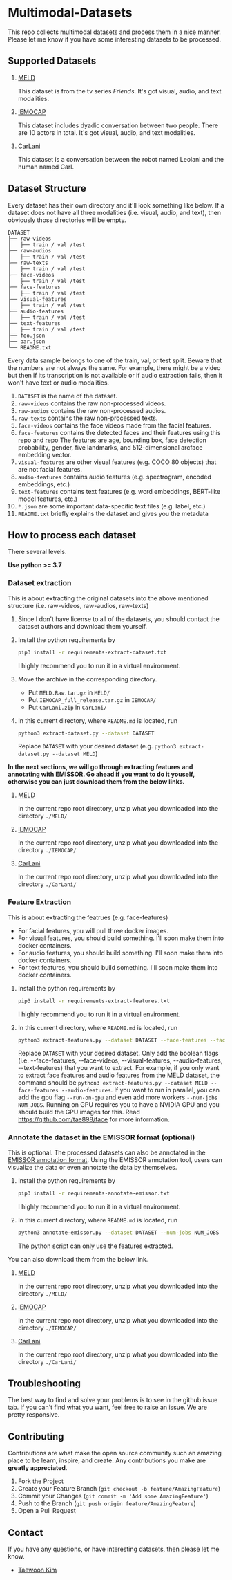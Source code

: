 # Multimodal-Datasets

This repo collects multimodal datasets and process them in a nice manner. Please let me know if you have some interesting datasets to be processed.

## Supported Datasets

1. [MELD](https://affective-meld.github.io/)

    This dataset is from the tv series *Friends*.
    It's got visual, audio, and text modalities.

1. [IEMOCAP](https://sail.usc.edu/iemocap/)

    This dataset includes dyadic conversation between two people. 
    There are 10 actors in total. It's got visual, audio, and text modalities.


1. [CarLani](https://surfdrive.surf.nl/files/index.php/s/I5Gg87eVN3l1KEP/download)

    This dataset is a conversation between the robot named Leolani and the human named Carl.


## Dataset Structure

Every dataset has their own directory and it'll look something like below.
If a dataset does not have all three modalities (i.e. visual, audio, and text), 
then obviously those directories will be empty.

```console
DATASET
├── raw-videos
│   ├── train / val /test
├── raw-audios
│   ├── train / val /test
├── raw-texts
│   ├── train / val /test
├── face-videos
│   ├── train / val /test
├── face-features
│   ├── train / val /test
├── visual-features
│   ├── train / val /test
├── audio-features
│   ├── train / val /test
├── text-features
│   ├── train / val /test
├── foo.json
├── bar.json
└── README.txt
```

Every data sample belongs to one of the train, val, or test split.
Beware that the numbers are not always the same. For example, there might be a video but then if its transcription is not available or if audio extraction fails, then it won't have text or audio modalities.

1. `DATASET` is the name of the dataset.
2. `raw-videos` contains the raw non-processed videos.
3. `raw-audios` contains the raw non-processed audios.
4. `raw-texts` contains the raw non-processed texts.
5. `face-videos` contains the face videos made from the facial features.
6. `face-features` contains the detected faces and their features using this [repo](https://github.com/tae898/face-detection-recognition) and [repo](https://github.com/tae898/age-gender) The features are age, bounding box, face detection probability, gender, five landmarks, and 512-dimensional arcface embedding vector.
7. `visual-features` are other visual features (e.g. COCO 80 objects) that are not facial features.
8. `audio-features` contains audio features (e.g. spectrogram, encoded embeddings, etc.)
9. `text-features` contains text features (e.g. word embeddings, BERT-like model features, etc.)
10. `*.json` are some important data-specific text files (e.g. label, etc.)
11. `README.txt` briefly explains the dataset and gives you the metadata

## How to process each dataset

There several levels. 

**Use python >= 3.7**

### Dataset extraction

This is about extracting the original datasets into the above mentioned structure (i.e. raw-videos, raw-audios, raw-texts)

1. Since I don't have license to all of the datasets, you should contact the dataset authors and download them yourself.

2. Install the python requirements by
    ```bash
    pip3 install -r requirements-extract-dataset.txt
    ```
    I highly recommend you to run it in a virtual environment.


3. Move the archive in the corresponding directory.
   - Put `MELD.Raw.tar.gz` in `MELD/`
   - Put `IEMOCAP_full_release.tar.gz` in `IEMOCAP/`
   - Put `CarLani.zip` in `CarLani/`

4. In this current directory, where `README.md` is located, run
    ```bash
    python3 extract-dataset.py --dataset DATASET
    ```

    Replace `DATASET` with your desired dataset (e.g. `python3 extract-dataset.py --dataset MELD`)

**In the next sections, we will go through extracting features and annotating with EMISSOR. Go ahead if you want to do it youself, otherwise you can just download them from the below links.**

1. [MELD](https://surfdrive.surf.nl/files/index.php/s/hGghcDwmKb5OM07/download)

    In the current repo root directory, unzip what you downloaded into the directory `./MELD/`

2. [IEMOCAP](https://surfdrive.surf.nl/files/index.php/s/HLECWlhvDSEhtgW/download)

    In the current repo root directory, unzip what you downloaded into the directory `./IEMOCAP/`

3. [CarLani](https://surfdrive.surf.nl/files/index.php/s/I5Gg87eVN3l1KEP/download)

    In the current repo root directory, unzip what you downloaded into the directory `./CarLani/`
    

### Feature Extraction

This is about extracting the featrues (e.g. face-features)

* For facial features, you will pull three docker images.
* For visual features, you should build something. I'll soon make them into docker containers.
* For audio features, you should build something. I'll soon make them into docker containers.
* For text features, you should build something. I'll soon make them into docker containers.


1. Install the python requirements by
    ```bash
    pip3 install -r requirements-extract-features.txt
    ```
    I highly recommend you to run it in a virtual environment.

2. In this current directory, where `README.md` is located, run
    ```bash
    python3 extract-features.py --dataset DATASET --face-features --face-videos --visual-features --audio-features --text-features --run-on-gpu --num-jobs NUM_JOBS 
    ```

    Replace `DATASET` with your desired dataset. Only add the boolean flags (i.e. --face-features, --face-videos, --visual-features, --audio-features, --text-features) that you want to extract. For example, if you only want to extract face features and audio features from the MELD dataset, the command should be `python3 extract-features.py --dataset MELD --face-features --audio-features`. If you want to run in parallel, you can add the gpu flag `--run-on-gpu` and even add more workers `--num-jobs NUM_JOBS`. Running on GPU requires you to have a NVIDIA GPU and you should build the GPU images for this. Read https://github.com/tae898/face for more information.

### Annotate the dataset in the EMISSOR format (optional)

This is optional. The processed datasets can also be annotated in the [EMISSOR annotation format](https://github.com/cltl/GMRCAnnotation). Using the EMISSOR annotation tool, users can visualize the data or even annotate the data by themselves.

1. Install the python requirements by
    ```bash
    pip3 install -r requirements-annotate-emissor.txt
    ```
    I highly recommend you to run it in a virtual environment.

1. In this current directory, where `README.md` is located, run
    ```bash
    python3 annotate-emissor.py --dataset DATASET --num-jobs NUM_JOBS
    ```

    The python script can only use the features extracted.

You can also download them from the below link.

1. [MELD](https://surfdrive.surf.nl/files/index.php/s/fwiMEPEDCnPjfGm/download)

    In the current repo root directory, unzip what you downloaded into the directory `./MELD/`

2. [IEMOCAP](https://surfdrive.surf.nl/files/index.php/s/fDfr1yRT8SqATuV/download)

    In the current repo root directory, unzip what you downloaded into the directory `./IEMOCAP/`

3. [CarLani](https://surfdrive.surf.nl/files/index.php/s/I5Gg87eVN3l1KEP/download)

    In the current repo root directory, unzip what you downloaded into the directory `./CarLani/`
    
## Troubleshooting

The best way to find and solve your problems is to see in the github issue tab. If you can't find what you want, feel free to raise an issue. We are pretty responsive.
    
## Contributing

Contributions are what make the open source community such an amazing place to be learn, inspire, and create. Any contributions you make are **greatly appreciated**.

1. Fork the Project
2. Create your Feature Branch (`git checkout -b feature/AmazingFeature`)
3. Commit your Changes (`git commit -m 'Add some AmazingFeature'`)
4. Push to the Branch (`git push origin feature/AmazingFeature`)
5. Open a Pull Request

## Contact

If you have any questions, or have interesting datasets, then please let me know.

- [Taewoon Kim](https://taewoonkim.com/)
